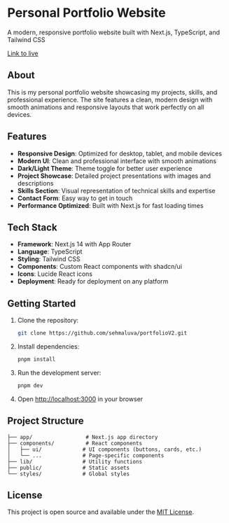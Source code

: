 # Personal Portfolio Website

A modern, responsive portfolio website built with Next.js, TypeScript, and Tailwind CSS

[Link to live](https://sehmaluva.me/)

## About

This is my personal portfolio website showcasing my projects, skills, and professional experience. The site features a clean, modern design with smooth animations and responsive layouts that work perfectly on all devices.

## Features

- **Responsive Design**: Optimized for desktop, tablet, and mobile devices
- **Modern UI**: Clean and professional interface with smooth animations
- **Dark/Light Theme**: Theme toggle for better user experience
- **Project Showcase**: Detailed project presentations with images and descriptions
- **Skills Section**: Visual representation of technical skills and expertise
- **Contact Form**: Easy way to get in touch
- **Performance Optimized**: Built with Next.js for fast loading times

## Tech Stack

- **Framework**: Next.js 14 with App Router
- **Language**: TypeScript
- **Styling**: Tailwind CSS
- **Components**: Custom React components with shadcn/ui
- **Icons**: Lucide React icons
- **Deployment**: Ready for deployment on any platform

## Getting Started

1. Clone the repository:
   ```bash
   git clone https://github.com/sehmaluva/portfolioV2.git
   ```

2. Install dependencies:
   ```bash
   pnpm install
   ```

3. Run the development server:
   ```bash
   pnpm dev
   ```

4. Open [http://localhost:3000](http://localhost:3000) in your browser

## Project Structure

```
├── app/                 # Next.js app directory
├── components/          # React components
│   ├── ui/             # UI components (buttons, cards, etc.)
│   └── ...             # Page-specific components
├── lib/                # Utility functions
├── public/             # Static assets
└── styles/             # Global styles
```

## License

This project is open source and available under the [MIT License](LICENSE).
